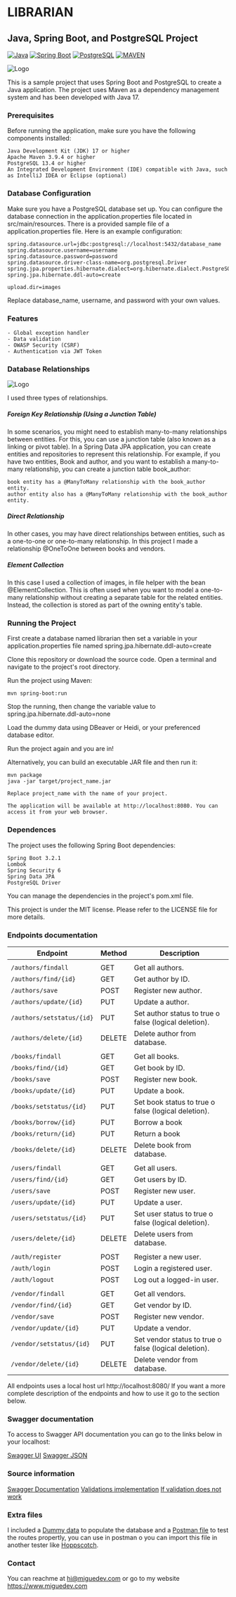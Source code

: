 # LIBRARIAN
## Java, Spring Boot, and PostgreSQL Project


[![Java](https://img.shields.io/badge/Java-17-blue.svg)](https://www.oracle.com/java/) [![Spring Boot](https://img.shields.io/badge/Spring%20Boot-3.2.1-brightgreen.svg)](https://spring.io/projects/spring-boot) [![PostgreSQL](https://img.shields.io/badge/PostgreSQL-13.4-blue.svg)](https://www.postgresql.org/) [![MAVEN](https://img.shields.io/badge/Maven-3.9.4-brightgreen.svg)](https://gradle.org/)

![Logo](https://github.com/migmm/librarian/blob/media/assets/logo-library.png)

This is a sample project that uses Spring Boot and PostgreSQL to create a Java application. The project uses Maven as a dependency management system and has been developed with Java 17.

### Prerequisites

Before running the application, make sure you have the following components installed:

    Java Development Kit (JDK) 17 or higher
    Apache Maven 3.9.4 or higher
    PostgreSQL 13.4 or higher
    An Integrated Development Environment (IDE) compatible with Java, such as IntelliJ IDEA or Eclipse (optional)

### Database Configuration

Make sure you have a PostgreSQL database set up. You can configure the database connection in the application.properties file located in src/main/resources. There is a provided sample file of a application.properties file. Here is an example configuration:

    spring.datasource.url=jdbc:postgresql://localhost:5432/database_name
    spring.datasource.username=username
    spring.datasource.password=password
    spring.datasource.driver-class-name=org.postgresql.Driver
    spring.jpa.properties.hibernate.dialect=org.hibernate.dialect.PostgreSQLDialect
    spring.jpa.hibernate.ddl-auto=create

    upload.dir=images

Replace database_name, username, and password with your own values.

### Features

    - Global exception handler
    - Data validation
    - OWASP Security (CSRF)
    - Authentication via JWT Token


### Database Relationships

![Logo](https://github.com/migmm/librarian/blob/media/assets/relations.png)
 
I used three types of relationships.

##### Foreign Key Relationship (Using a Junction Table)

In some scenarios, you might need to establish many-to-many relationships between entities. For this, you can use a junction table (also known as a linking or pivot table). In a Spring Data JPA application, you can create entities and repositories to represent this relationship. For example, if you have two entities, Book and author, and you want to establish a many-to-many relationship, you can create a junction table book_author:

    book entity has a @ManyToMany relationship with the book_author entity.
    author entity also has a @ManyToMany relationship with the book_author entity.

##### Direct Relationship
 
In other cases, you may have direct relationships between entities, such as a one-to-one or one-to-many relationship. In this project I made a relationship @OneToOne between books and vendors.

##### Element Collection
 
In this case I used a collection of images, in file helper with the bean @ElementCollection. This is often used when you want to model a one-to-many relationship without creating a separate table for the related entities. Instead, the collection is stored as part of the owning entity's table.

### Running the Project

First create a database named librarian then set a variable in your application.properties file named spring.jpa.hibernate.ddl-auto=create

Clone this repository or download the source code.
Open a terminal and navigate to the project's root directory.


Run the project using Maven:

    mvn spring-boot:run

Stop the running, then change the variable value to spring.jpa.hibernate.ddl-auto=none

Load the dummy data using DBeaver or Heidi, or your preferenced database editor.

Run the project again and you are in!

Alternatively, you can build an executable JAR file and then run it:

    mvn package
    java -jar target/project_name.jar

    Replace project_name with the name of your project.

    The application will be available at http://localhost:8080. You can access it from your web browser.

### Dependences

The project uses the following Spring Boot dependencies:

    Spring Boot 3.2.1
    Lombok
    Spring Security 6
    Spring Data JPA
    PostgreSQL Driver

You can manage the dependencies in the project's pom.xml file.

This project is under the MIT license. Please refer to the LICENSE file for more details.

### Endpoints documentation

| Endpoint                  | Method     | Description                                           |
|---------------------------|------------|-------------------------------------------------------|
|                           |            |                                                       |
| `/authors/findall`        | GET        | Get all authors.                                      |
| `/authors/find/{id}`      | GET        | Get author by ID.                                     |
| `/authors/save`           | POST       | Register new author.                                  |
| `/authors/update/{id}`    | PUT        | Update a author.                                      |
| `/authors/setstatus/{id}` | PUT        | Set author status to true o false (logical deletion). |
| `/authors/delete/{id}`    | DELETE     | Delete author from database.                          |
|                           |            |                                                       |
| `/books/findall`          | GET        | Get all books.                                        |
| `/books/find/{id}`        | GET        | Get book by ID.                                       |
| `/books/save`             | POST       | Register new book.                                    |
| `/books/update/{id}`      | PUT        | Update a book.                                        |
| `/books/setstatus/{id}`   | PUT        | Set book status to true o false (logical deletion).   |
| `/books/borrow/{id}`      | PUT        | Borrow a book                                         |
| `/books/return/{id}`      | PUT        | Return a book                                         |
| `/books/delete/{id}`      | DELETE     | Delete book from database.                            |
|                           |            |                                                       |
| `/users/findall`          | GET        | Get all users.                                        |
| `/users/find/{id}`        | GET        | Get users by ID.                                      |
| `/users/save`             | POST       | Register new user.                                    |
| `/users/update/{id}`      | PUT        | Update a user.                                        |
| `/users/setstatus/{id}`   | PUT        | Set user status to true o false (logical deletion).   |
| `/users/delete/{id}`      | DELETE     | Delete users from database.                           |
|                           |            |                                                       |
| `/auth/register`          | POST       | Register a new user.                                  |
| `/auth/login`             | POST       | Login a registered user.                              |
| `/auth/logout`            | POST       | Log out a logged-in user.                             |
|                           |            |                                                       |
| `/vendor/findall`         | GET        | Get all vendors.                                      |
| `/vendor/find/{id}`       | GET        | Get vendor by ID.                                     |
| `/vendor/save`            | POST       | Register new vendor.                                  |
| `/vendor/update/{id}`     | PUT        | Update a vendor.                                      |
| `/vendor/setstatus/{id}`  | PUT        | Set vendor status to true o false (logical deletion). |
| `/vendor/delete/{id}`     | DELETE     | Delete vendor from database.                          |


All endpoints uses a local host url http://localhost:8080/
If you want a more complete description of the endpoints and how to use it go to the section below.

### Swagger documentation

To access to Swagger API documentation you can go to the links below in your localhost:

[Swagger UI](http://localhost:8080/swagger-ui/index.html)
[Swagger JSON](http://localhost:8080/v3/api-docs)

### Source information

[Swagger Documentation](https://www.baeldung.com/spring-rest-openapi-documentation)
[Validations implementation](https://medium.com/@himani.prasad016/validations-in-spring-boot-e9948aa6286b)
[If validation does not work](https://stackoverflow.com/questions/48614773/spring-boot-validation-annotations-valid-and-notblank-not-working)

### Extra files

I included a [Dummy data](dummy_data.sql) to populate the database and a [Postman file](Librarian.postman_collection.json) to test the routes propertly, you can use in postman o you can import this file in another tester like [Hoppscotch](https://hoppscotch.io/).

### Contact

You can reachme at hi@miguedev.com or go to my website https://www.miguedev.com
